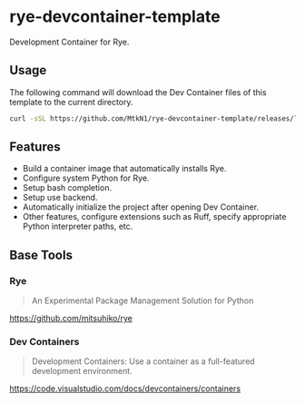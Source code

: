 # rye-devcontainer-template

Development Container for Rye.

## Usage

The following command will download the Dev Container files of this template to the current directory.

```bash
curl -sSL https://github.com/MtkN1/rye-devcontainer-template/releases/latest/download/artifact.tar.gz | tar -xz
```

## Features

- Build a container image that automatically installs Rye.
- Configure system Python for Rye.
- Setup bash completion.
- Setup use backend.
- Automatically initialize the project after opening Dev Container.
- Other features, configure extensions such as Ruff, specify appropriate Python interpreter paths, etc.

## Base Tools

### Rye

> An Experimental Package Management Solution for Python

https://github.com/mitsuhiko/rye

### Dev Containers

> Development Containers: Use a container as a full-featured development environment.

https://code.visualstudio.com/docs/devcontainers/containers
